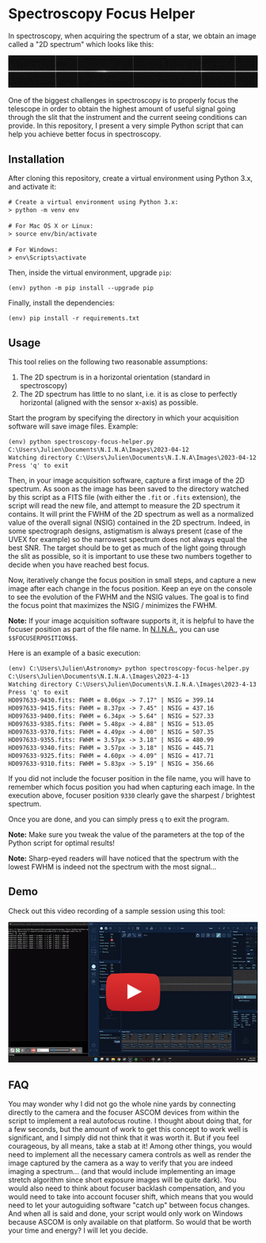 # Spectroscopy Focus Helper

In spectroscopy, when acquiring the spectrum of a star, we obtain an image called a "2D spectrum" which looks like this:

![example of a 2D spectrum](images/2D-spectrum-example.jpg)

One of the biggest challenges in spectroscopy is to properly focus the telescope in order to obtain the highest amount of useful signal going through the slit that the instrument and the current seeing conditions can provide. In this repository, I present a very simple Python script that can help you achieve better focus in spectroscopy.

## Installation

After cloning this repository, create a virtual environment using Python 3.x, and activate it:

```
# Create a virtual environment using Python 3.x:
> python -m venv env

# For Mac OS X or Linux:
> source env/bin/activate

# For Windows:
> env\Scripts\activate
```

Then, inside the virtual environment, upgrade `pip`:

```
(env) python -m pip install --upgrade pip
```

Finally, install the dependencies:

```
(env) pip install -r requirements.txt
```

## Usage

This tool relies on the following two reasonable assumptions:

1. The 2D spectrum is in a horizontal orientation (standard in spectroscopy)
2. The 2D spectrum has little to no slant, i.e. it is as close to perfectly horizontal (aligned with the sensor x-axis) as possible.

Start the program by specifying the directory in which your acquisition software will save image files. Example:

```
(env) python spectroscopy-focus-helper.py C:\Users\Julien\Documents\N.I.N.A\Images\2023-04-12
Watching directory C:\Users\Julien\Documents\N.I.N.A\Images\2023-04-12
Press 'q' to exit
```

Then, in your image acquisition software, capture a first image of the 2D spectrum. As soon as the image has been saved to the directory watched by this script as a FITS file (with either the `.fit` or `.fits` extension), the script will read the new file, and attempt to measure the 2D spectrum it contains. It will print the FWHM of the 2D spectrum as well as a normalized value of the overall signal (NSIG) contained in the 2D spectrum. Indeed, in some spectrograph designs, astigmatism is always present (case of the UVEX for example) so the narrowest spectrum does not always equal the best SNR. The target should be to get as much of the light going through the slit as possible, so it is important to use these two numbers together to decide when you have reached best focus.

Now, iteratively change the focus position in small steps, and capture a new image after each change in the focus position. Keep an eye on the console to see the evolution of the FWHM and the NSIG values. The goal is to find the focus point that maximizes the NSIG / minimizes the FWHM.

**Note:** If your image acquisition software supports it, it is helpful to have the focuser position as part of the file name. In [N.I.N.A.](https://nighttime-imaging.eu/), you can use `$$FOCUSERPOSITION$$`.

Here is an example of a basic execution:

```
(env) C:\Users\Julien\Astronomy> python spectroscopy-focus-helper.py C:\Users\Julien\Documents\N.I.N.A.\Images\2023-4-13
Watching directory C:\Users\Julien\Documents\N.I.N.A.\Images\2023-4-13
Press 'q' to exit
HD097633-9430.fits: FWHM = 8.06px -> 7.17" | NSIG = 399.14
HD097633-9415.fits: FWHM = 8.37px -> 7.45" | NSIG = 437.16
HD097633-9400.fits: FWHM = 6.34px -> 5.64" | NSIG = 527.33
HD097633-9385.fits: FWHM = 5.48px -> 4.88" | NSIG = 513.05
HD097633-9370.fits: FWHM = 4.49px -> 4.00" | NSIG = 507.35
HD097633-9355.fits: FWHM = 3.57px -> 3.18" | NSIG = 480.99
HD097633-9340.fits: FWHM = 3.57px -> 3.18" | NSIG = 445.71
HD097633-9325.fits: FWHM = 4.60px -> 4.09" | NSIG = 417.71
HD097633-9310.fits: FWHM = 5.83px -> 5.19" | NSIG = 356.66
```

If you did not include the focuser position in the file name, you will have to remember which focus position you had when capturing each image. In the execution above, focuser position `9330` clearly gave the sharpest / brightest spectrum.

Once you are done, and you can simply press `q` to exit the program.

**Note:** Make sure you tweak the value of the parameters at the top of the Python script for optimal results!

**Note:** Sharp-eyed readers will have noticed that the spectrum with the lowest FWHM is indeed not the spectrum with the most signal...

## Demo

Check out this video recording of a sample session using this tool:

[![YouTube video talking about this flat panel](images/demo-video-thumbnail.png)](https://www.youtube.com/watch?v=Fphfr63r40E)

## FAQ

You may wonder why I did not go the whole nine yards by connecting directly to the camera and the focuser ASCOM devices from within the script to implement a real autofocus routine. I thought about doing that, for a few seconds, but the amount of work to get this concept to work well is significant, and I simply did not think that it was worth it. But if you feel courageous, by all means, take a stab at it! Among other things, you would need to implement all the necessary camera controls as well as render the image captured by the camera as a way to verify that you are indeed imaging a spectrum... (and that would include implementing an image stretch algorithm since short exposure images will be quite dark). You would also need to think about focuser backlash compensation, and you would need to take into account focuser shift, which means that you would need to let your autoguiding software "catch up" between focus changes. And when all is said and done, your script would only work on Windows because ASCOM is only available on that platform. So would that be worth your time and energy? I will let you decide.
